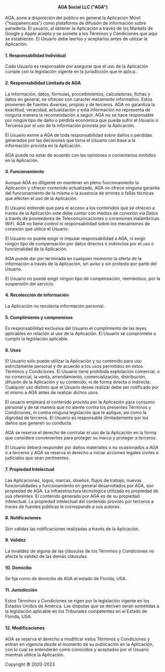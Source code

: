 <h4 style="text-align:center;">AGA Social LLC ("AGA")</h4>
<p>AGA, pone a disposición del público en general la Aplicación Móvil ("hazpanencasa") como plataforma de difusión de información sobre panadería. El usuario, al obtener la Aplicación a través de los Markets de Google y Apple acepta y se somete a los Términos y Condiciones que aquí se establecen. El Usuario debe leerlos y aceptarlos antes de utilizar la Aplicación.</p> <h4 style="text-align:left;">1. Responsabilidad Individual</h4> <p>Cada Usuario es responsable por asegurar que el uso de la Aplicación cumple con la legislación vigente en la jurisdicción que le aplica..</p>  <h4 style="text-align:left;">2. Responsabilidad Limitada de AGA </h4> <p>La información, datos, fórmulas, procedimientos, calculadoras, fichas y datos en general, se ofrecen con caracter meramente informativo. Estos provienen de fuentes diversas, propias y de terceros. AGA no garantiza la exactitud, veracidad, actualización y esta información no representa de ninguna manera la recomendación a seguir. AGA no se hace responsable por ningún tipo de daño o pérdida económica que pueda sufrir el Usuario o Terceros por el uso de la información provista por la Aplicación.</p> <p>El Usuario exime a AGA de toda responsabilidad sobre daños o pérdidas generados por las decisiones que toma el Usuario con base a la información provista en la Aplicación.</p> <p>AGA puede no estar de acuerdo con las opiniones o comentarios emitidos en la Aplicación.</p>  <h4 style="text-align:left;">3. Funcionamiento</h4>   <p>Aunque AGA es diligente en mantener en pleno funcionamiento la Aplicación y ofrecer contenido actualizado, AGA no ofrece ninguna garantía del funcionamiento de la misma o la ausencia de errores o fallas técnicas que afecten el uso de la Aplicación.</p> <p>El Usuario entiende que para el acceso a los contenidos que se ofrecen a través de la Aplicación este debe contar con medios de conexión vía Datos a través de proveedores de Telecomunicaciones o conexiones inalámbricas WiFi. AGA no tiene control ni responsabilidad sobre los mecanismos de conexión que utilice el Usuario.</p> <p>El Usuario no puede exigir ni imputar responsabilidad a AGA, ni exigir ningún tipo de compensación por datos directos o indirectos por el uso o funcionalidad de la Aplicación.</p> <p>AGA puede dar por terminada en cualquier momento la oferta de la información a través de la Aplicación, sin aviso y sin protesto por parte del Usuario.</p> <p>El Usuario no puede exigir ningún tipo de compensación, reembolsos, por la suspensión del servicio.</p>  <h4 style="text-align:left;">4. Recolección de información</h4>  <p>La Aplicación no recolecta información personal.</p>  <h4 style="text-align:left;">5. Cumplimiento y compromisos</h4>  <p>Es responsabilidad exclusiva del Usuario el cumplimiento de las leyes aplicables en relación al uso de la Aplicación. El Usuario se compromete a cumplir la legislación aplicable.</p>  <h4 style="text-align:left;">6. Usos</h4>  <p>El Usuario sólo puede utilizar la Aplicación y su contenido para uso estrictamente personal y de acuerdo a los usos permitidos en estos Términos y Condiciones. El Usuario tiene prohibida explotación comercial, o no comercial, la venta, arrendamiento, comercialización, distribución, difusión de la Aplicación y su contenido, ni de forma directa o indirecta. Cualquier uso distinto que el Usuario desee realizar debe ser notificado por el mismo a AGA antes de realizar dichos usos.</p> <p>El usuario empleará el contenido provisto por la Aplicación para consumo personal y de tal manera que no atente contra los presentes Términos y Condiciones, ni contra ninguna legislación que le aplique, así como la dignidad de terceros. El Usuario es responsable ilimitadamente por los daños que generen su conducta.</p> <p>AGA se reserva el derecho de controlar el uso de la Aplicación en la forma que considere convenientes para proteger su marca y proteger a terceros.</p> <p>El Usuario deberá responder por daños materiales o no ocasionados a AGA o a terceros y AGA se reserva el derecho a iniciar acciones legales civiles o judiciales que sean pertinentes.</p>  <h4 style="text-align:left;">7. Propiedad Intelectual</h4>  <p>Las Aplicaciones, logos, marcas, diseños, flujos de trabajo, nuevas funcionalidades y funcionamiento en general desarrollados por AGA, son propiedad de AGA. La infraestructura tecnológica utilizada es propiedad de sus oferentes. El contenido generado por AGA es de su propiedad intelectual. La propiedad intelectual del contenido provisto por terceros a través de fuentes públicas le corresponde a sus autores.</p>  <h4 style="text-align:left;">8. Notificaciones</h4>  <p>Son válidas las notificaciones realizadas a través de la Aplicación.</p>  <h4 style="text-align:left;">9. Validez</h4>  <p>La invalidez de alguna de las cláusulas de los Términos y Condiciones no afecta la validez de las demás cláusulas.</p>  <h4 style="text-align:left;">10. Domicilio</h4>  <p>Se fija como de domicilio de AGA el estado de Florida, USA.</p>  <h4 style="text-align:left;">11. Jurisdicción</h4>  <p>Estos Términos y Condiciones se rigen por la legislación vigente en los Estados Unidos de América. Las disputas que se deriven serán sometidas a la legislación aplicable en los Tribunales competentes en el Estado de Florida, USA.</p>  <h4 style="text-align:left;">12. Modificaciones</h4>     <p>AGA se reserva el derecho a modificar estos Términos y Condiciones y entran en vigencia desde el momento de su publicación en la Aplicación, con lo cual se entenderán como conocidos y aceptados por el Usuario mientras utilice la Aplicación.</p>
<p>Copyright © 2020-2023</p>
